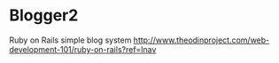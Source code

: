 # Blogger2
Ruby on Rails simple blog system
http://www.theodinproject.com/web-development-101/ruby-on-rails?ref=lnav
